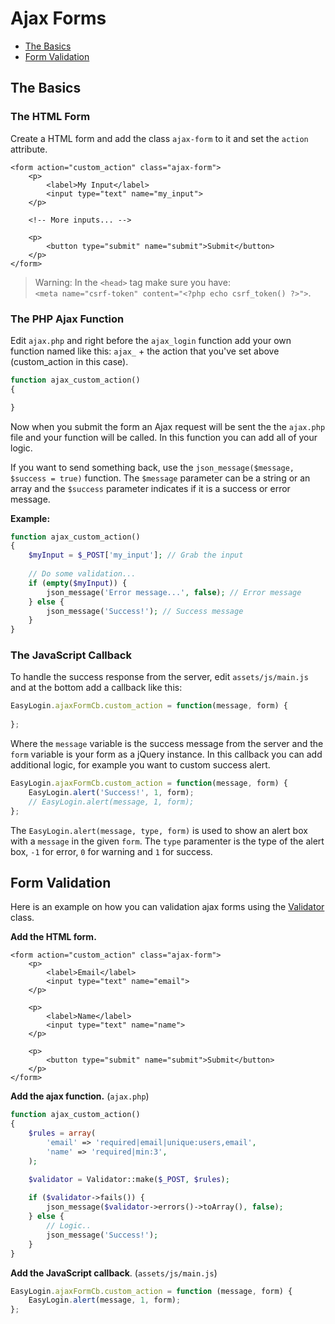 # Ajax Forms
- [The Basics](#the-basics)
- [Form Validation](#form-validation)

## The Basics

### The HTML Form

Create a HTML form and add the class `ajax-form` to it and set the `action` attribute.

```markup
<form action="custom_action" class="ajax-form">
    <p>
        <label>My Input</label>
        <input type="text" name="my_input">
    </p>

    <!-- More inputs... -->

    <p>
        <button type="submit" name="submit">Submit</button>
    </p>
</form>
```

>Warning: In the `<head>` tag make sure you have: <br> `<meta name="csrf-token" content="<?php echo csrf_token() ?>">`.


### The PHP Ajax Function 

Edit `ajax.php` and right before the `ajax_login` function add your own function named like this: `ajax_` + the action that you've set above (custom_action in this case).

```php
function ajax_custom_action() 
{

}
```

Now when you submit the form an Ajax request will be sent the the `ajax.php` file and your function will be called. In this function you can add all of your logic.

If you want to send something back, use the `json_message($message, $success = true)` function. The `$message` parameter can be a string or an array and the `$success` parameter indicates if it is a success or error message.

__Example:__

```php
function ajax_custom_action() 
{
    $myInput = $_POST['my_input']; // Grab the input
    
    // Do some validation...
    if (empty($myInput)) {
        json_message('Error message...', false); // Error message
    } else {
        json_message('Success!'); // Success message
    }
}
```

### The JavaScript Callback

To handle the success response from the server, edit `assets/js/main.js` and at the bottom add a callback like this:

```javascript
EasyLogin.ajaxFormCb.custom_action = function(message, form) {
    
};
```

Where the `message` variable is the success message from the server and the `form` variable is your form as a jQuery instance. In this callback you can add additional logic, for example you want to custom success alert.

```javascript
EasyLogin.ajaxFormCb.custom_action = function(message, form) {
    EasyLogin.alert('Success!', 1, form);
    // EasyLogin.alert(message, 1, form);
};
```

The `EasyLogin.alert(message, type, form)` is used to show an alert box with a `message` in the given `form`. The `type` paramenter is the type of the alert box, `-1` for error, `0` for warning and `1` for success.


## Form Validation

Here is an example on how you can validation ajax forms using the [Validator](validation.md) class. 

__Add the HTML form.__

```markup
<form action="custom_action" class="ajax-form">
    <p>
        <label>Email</label>
        <input type="text" name="email">
    </p>

    <p>
        <label>Name</label>
        <input type="text" name="name">
    </p>

    <p>
        <button type="submit" name="submit">Submit</button>
    </p>
</form>
```

__Add the ajax function.__ (`ajax.php`)

```php
function ajax_custom_action() 
{   
    $rules = array(
        'email' => 'required|email|unique:users,email',
        'name' => 'required|min:3',
    );

    $validator = Validator::make($_POST, $rules);
    
    if ($validator->fails()) {
        json_message($validator->errors()->toArray(), false);
    } else {
        // Logic..
        json_message('Success!');
    }
}
```

__Add the JavaScript callback__. (`assets/js/main.js`)

```javascript
EasyLogin.ajaxFormCb.custom_action = function (message, form) {
    EasyLogin.alert(message, 1, form);
};
```

